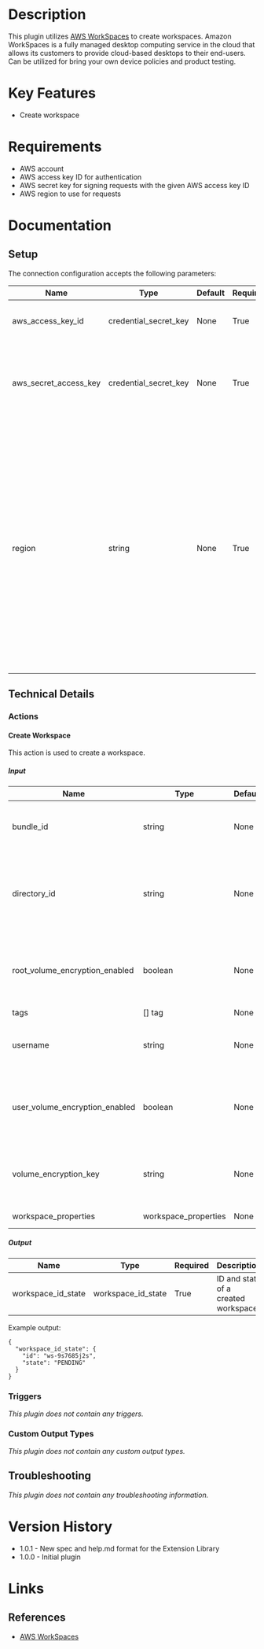 # Description

This plugin utilizes [AWS WorkSpaces](https://aws.amazon.com/workspaces/) to create workspaces. Amazon WorkSpaces is a fully managed
 desktop computing service in the cloud that allows its customers to provide cloud-based desktops to their end-users. Can be utilized for bring your own device policies and product testing.

# Key Features

* Create workspace

# Requirements

* AWS account
* AWS access key ID for authentication
* AWS secret key for signing requests with the given AWS access key ID
* AWS region to use for requests

# Documentation

## Setup

The connection configuration accepts the following parameters:

|Name|Type|Default|Required|Description|Enum|
|----|----|-------|--------|-----------|----|
|aws_access_key_id|credential_secret_key|None|True|The ID of the AWS access key to use for authentication|None|
|aws_secret_access_key|credential_secret_key|None|True|The AWS secret access Key used for signing requests with the given AWS access key ID|None|
|region|string|None|True|The AWS region to use for requests. An example would be us-east-1|['us-east-2', 'us-east-1', 'us-west-1', 'us-west-2', 'ca-central-1', 'ap-south-1', 'ap-northeast-2', 'ap-southeast-1', 'ap-southeast-2', 'ap-northeast-1', 'eu-central-1', 'eu-west-1', 'eu-west-2', 'sa-east-1']|

## Technical Details

### Actions

#### Create Workspace

This action is used to create a workspace.

##### Input

|Name|Type|Default|Required|Description|Enum|
|----|----|-------|--------|-----------|----|
|bundle_id|string|None|True|The identifier of the bundle for the workspace|None|
|directory_id|string|None|True|The identifier of the AWS Directory Service directory for the workspace|None|
|root_volume_encryption_enabled|boolean|None|False|Flag indicating whether the data stored on the root volume is encrypted|None|
|tags|[] tag|None|False|Tags|None|
|username|string|None|True|The username of the user for the workspace|None|
|user_volume_encryption_enabled|boolean|None|False|Flag indicating whether the data stored on the user volume is encrypted|None|
|volume_encryption_key|string|None|False|The KMS key used to encrypt data stored on your workspace|None|
|workspace_properties|workspace_properties|None|False|Workspace properties|None|

##### Output

|Name|Type|Required|Description|
|----|----|--------|-----------|
|workspace_id_state|workspace_id_state|True|ID and state of a created workspace|

Example output:

```
{
  "workspace_id_state": {
    "id": "ws-9s7685j2s",
    "state": "PENDING"
  }
}
```

### Triggers

_This plugin does not contain any triggers._

### Custom Output Types

_This plugin does not contain any custom output types._

## Troubleshooting

_This plugin does not contain any troubleshooting information._

# Version History

* 1.0.1 - New spec and help.md format for the Extension Library
* 1.0.0 - Initial plugin

# Links

## References

* [AWS WorkSpaces](https://aws.amazon.com/workspaces/)

